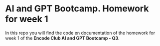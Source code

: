 # AI and GPT Bootcamp. Homework for week 1

In this repo you will find the code en documentation of the homework for week 1 of the 
**Encode Club AI and GPT Bootcamp - Q3**.
